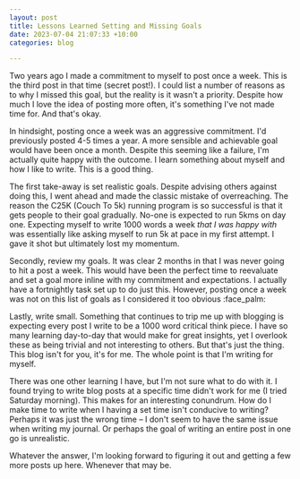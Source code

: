 ```yaml
---
layout: post
title: Lessons Learned Setting and Missing Goals
date: 2023-07-04 21:07:33 +10:00
categories: blog

---
```


Two years ago I made a commitment to myself to post once a week. This is the third post in that time (secret post!). I could list a number of reasons as to why I missed this goal, but the reality is it wasn't a priority. Despite how much I love the idea of posting more often, it's something I've not made time for. And that's okay.

In hindsight, posting once a week was an aggressive commitment. I'd previously posted 4-5 times a year. A more sensible and achievable goal would have been once a month. Despite this seeming like a failure, I'm actually quite happy with the outcome. I learn something about myself and how I like to write. This is a good thing.

The first take-away is set realistic goals. Despite advising others against doing this, I went ahead and made the classic mistake of overreaching. The reason the C25K (Couch To 5k) running program is so successful is that it gets people to their goal gradually. No-one is expected to run 5kms on day one. Expecting myself to write 1000 words a week _that I was happy with_ was essentially like asking myself to run 5k at pace in my first attempt. I gave it shot but ultimately lost my momentum.

Secondly, review my goals. It was clear 2 months in that I was never going to hit a post a week. This would have been the perfect time to reevaluate and set a goal more inline with my commitment and expectations. I actually have a fortnightly task set up to do just this. However, posting once a week was not on this list of goals as I considered it too obvious :face_palm: 

Lastly, write small. Something that continues to trip me up with blogging is expecting every post I write to be a 1000 word critical think piece. I have so many learning day-to-day that would make for great insights, yet I overlook these as being trivial and not interesting to others. But that's just the thing. This blog isn't for you, it's for me. The whole point is that I'm writing for myself.

There was one other learning I have, but I'm not sure what to do with it. I found trying to write blog posts at a specific time didn't work for me (I tried Saturday morning). This makes for an interesting conundrum. How do I make time to write when I having a set time isn't conducive to writing? Perhaps it was just the wrong time – I don't seem to have the same issue when writing my journal. Or perhaps the goal of writing an entire post in one go is unrealistic.

Whatever the answer, I'm looking forward to figuring it out and getting a few more posts up here. Whenever that may be.